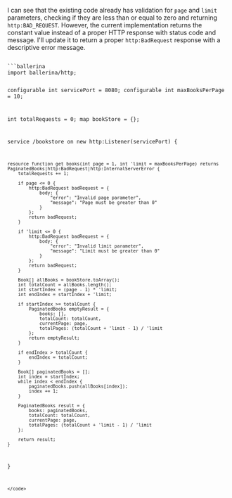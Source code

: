 I can see that the existing code already has validation for `page` and `limit` parameters, checking if they are less than or equal to zero and returning `http:BAD_REQUEST`. However, the current implementation returns the constant value instead of a proper HTTP response with status code and message. I'll update it to return a proper `http:BadRequest` response with a descriptive error message.

<code filename="main.bal">
```ballerina
import ballerina/http;

configurable int servicePort = 8080;
configurable int maxBooksPerPage = 10;

int totalRequests = 0;
map<Book> bookStore = {};

service /bookstore on new http:Listener(servicePort) {
    
    resource function get books(int page = 1, int 'limit = maxBooksPerPage) returns PaginatedBooks|http:BadRequest|http:InternalServerError {
        totalRequests += 1;

        if page <= 0 {
            http:BadRequest badRequest = {
                body: {
                    "error": "Invalid page parameter",
                    "message": "Page must be greater than 0"
                }
            };
            return badRequest;
        }

        if 'limit <= 0 {
            http:BadRequest badRequest = {
                body: {
                    "error": "Invalid limit parameter", 
                    "message": "Limit must be greater than 0"
                }
            };
            return badRequest;
        }

        Book[] allBooks = bookStore.toArray();
        int totalCount = allBooks.length();
        int startIndex = (page - 1) * 'limit;
        int endIndex = startIndex + 'limit;

        if startIndex >= totalCount {
            PaginatedBooks emptyResult = {
                books: [],
                totalCount: totalCount,
                currentPage: page,
                totalPages: (totalCount + 'limit - 1) / 'limit
            };
            return emptyResult;
        }

        if endIndex > totalCount {
            endIndex = totalCount;
        }

        Book[] paginatedBooks = [];
        int index = startIndex;
        while index < endIndex {
            paginatedBooks.push(allBooks[index]);
            index += 1;
        }

        PaginatedBooks result = {
            books: paginatedBooks,
            totalCount: totalCount,
            currentPage: page,
            totalPages: (totalCount + 'limit - 1) / 'limit
        };

        return result;
    }
}
```
</code>